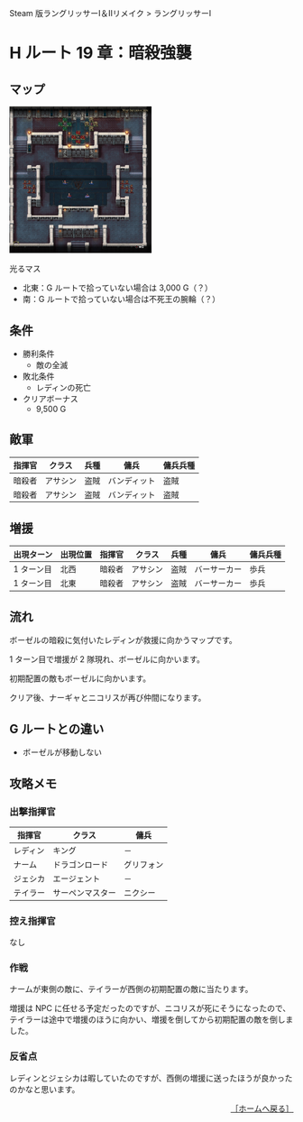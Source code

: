 Steam 版ラングリッサーⅠ＆Ⅱリメイク > ラングリッサーⅠ

# H ルート 19 章：暗殺強襲

## マップ

<div>
  <img src="../images/Chapter19H/Map19H.jpg" width="50%">
</div>

光るマス
- 北東：G ルートで拾っていない場合は 3,000 G（？）
- 南：G ルートで拾っていない場合は不死王の腕輪（？）

## 条件

- 勝利条件
    - 敵の全滅
- 敗北条件
    - レディンの死亡
- クリアボーナス
    - 9,500 G

## 敵軍

|指揮官|クラス|兵種|傭兵|傭兵兵種|
|---|---|---|---|---|
|暗殺者|アサシン|盗賊|バンディット|盗賊|
|暗殺者|アサシン|盗賊|バンディット|盗賊|

## 増援

|出現ターン|出現位置|指揮官|クラス|兵種|傭兵|傭兵兵種|
|---|---|---|---|---|---|---|
|1 ターン目|北西|暗殺者|アサシン|盗賊|バーサーカー|歩兵|
|1 ターン目|北東|暗殺者|アサシン|盗賊|バーサーカー|歩兵|

## 流れ

ボーゼルの暗殺に気付いたレディンが救援に向かうマップです。

1 ターン目で増援が 2 隊現れ、ボーゼルに向かいます。

初期配置の敵もボーゼルに向かいます。

クリア後、ナーギャとニコリスが再び仲間になります。

## G ルートとの違い

- ボーゼルが移動しない

## 攻略メモ

### 出撃指揮官

|指揮官|クラス|傭兵|
|---|---|---|
|レディン|キング|－|
|ナーム|ドラゴンロード|グリフォン|
|ジェシカ|エージェント|－|
|テイラー|サーペンマスター|ニクシー|

### 控え指揮官

なし

### 作戦

ナームが東側の敵に、テイラーが西側の初期配置の敵に当たります。

増援は NPC に任せる予定だったのですが、ニコリスが死にそうになったので、テイラーは途中で増援のほうに向かい、増援を倒してから初期配置の敵を倒しました。

### 反省点

レディンとジェシカは暇していたのですが、西側の増援に送ったほうが良かったのかなと思います。

<div align="right">
  <a href="../README.md">［ホームへ戻る］</a>
</div>
